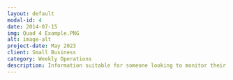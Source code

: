```yaml
---
layout: default
modal-id: 4
date: 2014-07-15
img: Quad 4 Example.PNG
alt: image-alt
project-date: May 2023
client: Small Business
category: Weekly Operations
description: Information suitable for someone looking to monitor their business on a weekly basis. Will be able to see how much revenue is being generated per day, number of orders driving that revenue, and most importantly compared vs last year how their business is performing.
---
```


